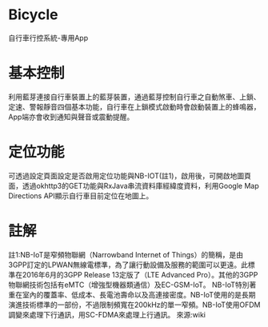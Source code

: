 # Bicycle

自行車行控系統-專用App

# 基本控制
利用藍芽連接自行車裝置上的藍芽裝置，通過藍芽控制自行車之自動煞車、上鎖、定速、警報靜音四個基本功能，自行車在上鎖模式啟動時會啟動裝置上的蜂鳴器，App端亦會收到通知與聲音或震動提醒。

# 定位功能
可透過設定頁面設定是否啟用定位功能與NB-IOT(註1)，啟用後，可開啟地圖頁面，透過okhttp3的GET功能與RxJava串流資料庫經緯度資料，利用Google Map Directions API顯示自行車目前定位在地圖上。




# 註解
註1:NB-IoT是窄頻物聯網（Narrowband Internet of Things）的簡稱，是由3GPP訂定的LPWAN無線電標準，為了讓行動設備及服務的範圍可以更遠。此標準在2016年6月的3GPP Release 13定版了（LTE Advanced Pro）。其他的3GPP物聯網技術包括有eMTC（增強型機器類通信）及EC-GSM-IoT。
NB-IoT特別著重在室內的覆蓋率、低成本、長電池壽命以及高連接密度。NB-IoT使用的是長期演進技術標準的一部份，不過限制頻寬在200kHz的單一窄頻。NB-IoT使用OFDM調變來處理下行通訊，用SC-FDMA來處理上行通訊。 來源:wiki

